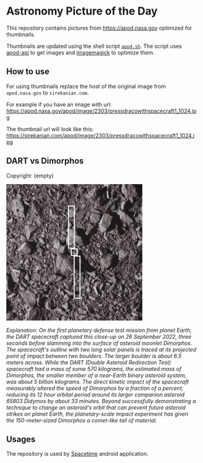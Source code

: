 # Astronomy Picture of the Day

This repository contains pictures from https://apod.nasa.gov optimized for thumbnails.

Thumbnails are updated using the shell script [`apod.sh`](apod.sh). The script
uses [apod-api](https://github.com/nasa/apod-api) to get images and [imagemagick](https://imagemagick.org) to
optimize them.

## How to use

For using thumbnails replace the host of the original image from `apod.nasa.gov` to `sirekanian.com`.

For example if you have an image with url:<br>
https://apod.nasa.gov/apod/image/2303/pressdracowithspacecraft1_1024.jpg

The thumbnail url will look like this:<br>
https://sirekanian.com/apod/image/2303/pressdracowithspacecraft1_1024.jpg

## DART vs Dimorphos

Copyright: (empty)

[![the picture of the day][1]][2]

_Explanation: On the first planetary defense test mission from planet Earth, the DART spacecraft captured this close-up on 26 September 2022, three seconds before slamming into the surface of asteroid moonlet Dimorphos. The spacecraft's outline with two long solar panels is traced at its projected point of impact between two boulders. The larger boulder is about 6.5 meters across. While the DART (Double Asteroid Redirection Test) spacecraft had a mass of some 570 kilograms, the estimated mass of Dimorphos, the smaller member of a near-Earth binary asteroid system, was about 5 billion kilograms. The direct kinetic impact of the spacecraft measurably altered the speed of Dimorphos by a fraction of a percent, reducing its 12 hour orbital period around its larger companion asteroid 65803 Didymos by about 33 minutes. Beyond successfully demonstrating a technique to change an asteroid's orbit that can prevent future asteroid strikes on planet Earth, the planetary-scale impact experiment has given the 150-meter-sized Dimorphos a comet-like tail of material._

## Usages

The repository is used by [Spacetime][3] android application.

[1]: image/2303/pressdracowithspacecraft1_1024.jpg

[2]: https://apod.nasa.gov/apod/image/2303/pressdracowithspacecraft1_1024.jpg

[3]: https://github.com/sirekanian/spacetime
